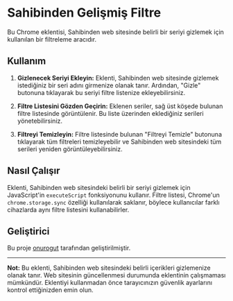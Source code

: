 # Sahibinden Gelişmiş Filtre

Bu Chrome eklentisi, Sahibinden web sitesinde belirli bir seriyi gizlemek için kullanılan bir filtreleme aracıdır.

## Kullanım

1. **Gizlenecek Seriyi Ekleyin:** Eklenti, Sahibinden web sitesinde gizlemek istediğiniz bir seri adını girmenize olanak tanır. Ardından, "Gizle" butonuna tıklayarak bu seriyi filtre listenize ekleyebilirsiniz.

2. **Filtre Listesini Gözden Geçirin:** Eklenen seriler, sağ üst köşede bulunan filtre listesinde görüntülenir. Bu liste üzerinden eklediğiniz serileri yönetebilirsiniz.

3. **Filtreyi Temizleyin:** Filtre listesinde bulunan "Filtreyi Temizle" butonuna tıklayarak tüm filtreleri temizleyebilir ve Sahibinden web sitesindeki tüm serileri yeniden görüntüleyebilirsiniz.

## Nasıl Çalışır

Eklenti, Sahibinden web sitesindeki belirli bir seriyi gizlemek için JavaScript'in `executeScript` fonksiyonunu kullanır. Filtre listesi, Chrome'un `chrome.storage.sync` özelliği kullanılarak saklanır, böylece kullanıcılar farklı cihazlarda aynı filtre listesini kullanabilirler.

## Geliştirici

Bu proje [onurogut](https://www.linkedin.com/in/onurogut/) tarafından geliştirilmiştir.

---

**Not:** Bu eklenti, Sahibinden web sitesindeki belirli içerikleri gizlemenize olanak tanır. Web sitesinin güncellenmesi durumunda eklentinin çalışmaması mümkündür. Eklentiyi kullanmadan önce tarayıcınızın güvenlik ayarlarını kontrol ettiğinizden emin olun.
